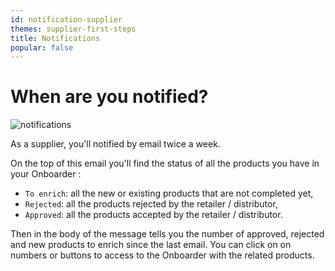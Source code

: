 ```yaml
---
id: notification-supplier
themes: supplier-first-steps
title: Notifications
popular: false
---
```


# When are you notified?

![notifications](../img/notifications.svg)

As a supplier, you'll notified by email twice a week.

On the top of this email you'll find the status of all the products you have in your Onboarder :
* `To enrich`: all the new or existing products that are not completed yet,
* `Rejected`: all the products rejected by the retailer / distributor,
* `Approved`: all the products accepted by the retailer / distributor.


Then in the body of the message tells you the number of approved, rejected and new products to enrich since the last email.
You can click on on numbers or buttons to access to the Onboarder with the related products.
